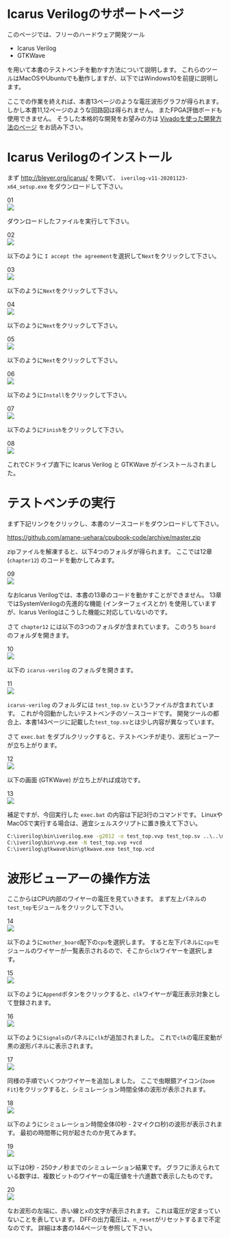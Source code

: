 # Icarus Verilogのサポートページ

このページでは、フリーのハードウェア開発ツール

* Icarus Verilog
* GTKWave

を用いて本書のテストベンチを動かす方法について説明します。
これらのツールはMacOSやUbuntuでも動作しますが、以下ではWindows10を前提に説明します。

ここでの作業を終えれば、本書13ページのような電圧波形グラフが得られます。
しかし本書11,12ページのような回路図は得られません。
またFPGA評価ボードも使用できません。
そうした本格的な開発をお望みの方は [Vivadoを使った開発方法のページ](../vivado/index.md) をお読み下さい。

# Icarus Verilogのインストール

まず <http://bleyer.org/icarus/> を開いて、
`iverilog-v11-20201123-x64_setup.exe` をダウンロードして下さい。

01  
![ ](icarus_verilog_win_001.png)

ダウンロードしたファイルを実行して下さい。

02  
![ ](icarus_verilog_win_002.png)

以下のように `I accept the agreement`を選択して`Next`をクリックして下さい。

03  
![ ](icarus_verilog_win_003.png)

以下のように`Next`をクリックして下さい。

04  
![ ](icarus_verilog_win_004.png)

以下のように`Next`をクリックして下さい。

05  
![ ](icarus_verilog_win_005.png)

以下のように`Next`をクリックして下さい。

06  
![ ](icarus_verilog_win_006.png)

以下のように`Install`をクリックして下さい。

07  
![ ](icarus_verilog_win_007.png)

以下のように`Finish`をクリックして下さい。

08  
![ ](icarus_verilog_win_008.png)

これでCドライブ直下に Icarus Verilog と GTKWave がインストールされました。

# テストベンチの実行

まず下記リンクをクリックし、本書のソースコードをダウンロードして下さい。

<https://github.com/amane-uehara/cpubook-code/archive/master.zip>

zipファイルを解凍すると、以下4つのフォルダが得られます。
ここでは12章 (`chapter12`) のコードを動かしてみます。

09  
![ ](icarus_verilog_win_009.png)

なおIcarus Verilogでは、本書の13章のコードを動かすことができません。
13章ではSystemVerilogの先進的な機能 (インターフェイスとか) を使用していますが、Icarus Verilogはこうした機能に対応していないのです。

さて `chapter12` には以下の3つのフォルダが含まれています。
このうち `board` のフォルダを開きます。

10  
![ ](icarus_verilog_win_010.png)

以下の `icarus-verilog` のフォルダを開きます。

11  
![ ](icarus_verilog_win_011.png)

`icarus-verilog` のフォルダには `test_top.sv` というファイルが含まれています。
これが今回動かしたいテストベンチのソ－スコードです。
開発ツールの都合上、本書143ページに記載した`test_top.sv`とは少し内容が異なっています。

さて `exec.bat` をダブルクリックすると、テストベンチが走り、波形ビューアーが立ち上がります。

12  
![ ](icarus_verilog_win_012.png)

以下の画面 (GTKWave) が立ち上がれば成功です。

13  
![ ](icarus_verilog_win_013.png)

補足ですが、今回実行した `exec.bat` の内容は下記3行のコマンドです。
LinuxやMacOSで実行する場合は、適宜シェルスクリプトに置き換えて下さい。

```cmd
C:\iverilog\bin\iverilog.exe -g2012 -o test_top.vvp test_top.sv ..\..\main\top.sv ..\..\main\prescaler.sv ..\..\main\mother_board.sv ..\..\main\mother_board\cpu.sv ..\..\main\mother_board\rom.sv
C:\iverilog\bin\vvp.exe -N test_top.vvp +vcd
C:\iverilog\gtkwave\bin\gtkwave.exe test_top.vcd
```

# 波形ビューアーの操作方法

ここからはCPU内部のワイヤーの電圧を見ていきます。
まず左上パネルの`test_top`モジュールをクリックして下さい。

14  
![ ](icarus_verilog_win_014.png)

以下のように`mother_board`配下の`cpu`を選択します。
すると左下パネルに`cpu`モジュールのワイヤーが一覧表示されるので、そこから`clk`ワイヤーを選択します。

15  
![ ](icarus_verilog_win_015.png)

以下のように`Append`ボタンをクリックすると、`clk`ワイヤーが電圧表示対象として登録されます。

16  
![ ](icarus_verilog_win_016.png)

以下のように`Signals`のパネルに`clk`が追加されました。
これで`clk`の電圧変動が黒の波形パネルに表示されます。

17  
![ ](icarus_verilog_win_017.png)

同様の手順でいくつかワイヤーを追加しました。
ここで虫眼鏡アイコン(`Zoom Fit`)をクリックすると、シミュレーション時間全体の波形が表示されます。

18  
![ ](icarus_verilog_win_018.png)

以下のようにシミュレーション時間全体(0秒 - 2マイクロ秒)の波形が表示されます。
最初の時間帯に何が起きたのか見てみます。

19  
![ ](icarus_verilog_win_019.png)

以下は0秒 - 250ナノ秒までのシミュレーション結果です。
グラフに添えられている数字は、複数ビットのワイヤーの電圧値を十六進数で表示したものです。

20  
![ ](icarus_verilog_win_020.png)

なお波形の左端に、赤い線と`x`の文字が表示されます。
これは電圧が定まっていないことを表しています。
DFFの出力電圧は、`n_reset`がリセットするまで不定なのです。
詳細は本書の144ページを参照して下さい。
